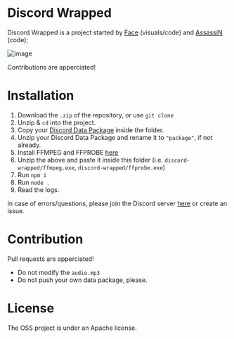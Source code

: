 # Discord Wrapped
Discord Wrapped is a project started by [Face](https://github.com/face-hh) (visuals/code) and [AssassiN](https://github.com/Assassin-1234) (code);

![image](https://user-images.githubusercontent.com/69168154/219751642-7564f86d-2a17-4b30-b9cb-13cda5382448.png)

Contributions are apperciated!

# Installation

1. Download the `.zip` of the repository, or use `git clone`
2. Unzip & `cd` into the project.
3. Copy your [Discord Data Package](https://support.discord.com/hc/en-us/articles/360004957991-Your-Discord-Data-Package) inside the folder.
4. Unzip your Discord Data Package and rename it to `"package"`, if not already.
5. Install FFMPEG and FFPROBE [here](https://www.gyan.dev/ffmpeg/builds/ffmpeg-git-essentials.7z)
6. Unzip the above and paste it inside this folder (i.e. `discord-wrapped/ffmpeg.exe`, `discord-wrapped/ffprobe.exe`)
7. Run `npm i`
8. Run `node .`
9. Read the logs.

In case of errors/questions, please join the Discord server [here](https://discord.gg/W98yWga6YK) or create an issue.

# Contribution
Pull requests are apperciated!
- Do not modify the `audio.mp3`
- Do not push your own data package, please.

# License
The OSS project is under an Apache license.
